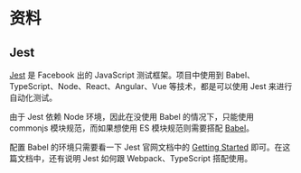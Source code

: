 # 资料

## Jest

[Jest](https://jestjs.io/) 是 Facebook 出的 JavaScript 测试框架。项目中使用到 Babel、TypeScript、Node、React、Angular、Vue 等技术，都是可以使用 Jest 来进行自动化测试。

由于 Jest 依赖 Node 环境，因此在没使用 Babel 的情况下，只能使用 commonjs 模块规范，而如果想使用 ES 模块规范则需要搭配 [Babel](https://babeljs.io/)。

配置 Babel 的环境只需要看一下 Jest 官网文档中的 [Getting Started](https://jestjs.io/docs/en/getting-started) 即可。在这篇文档中，还有说明 Jest 如何跟 Webpack、TypeScript 搭配使用。


